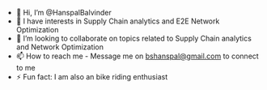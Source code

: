 - 👋 Hi, I’m @HanspalBalvinder
- 👀 I have interests in Supply Chain analytics and E2E Network Optimization
- 💞️ I’m looking to collaborate on topics related to Supply Chain analytics and Network Optimization
- 📫 How to reach me - Message me on bshanspal@gmail.com to connect to me
- ⚡ Fun fact: I am also an bike riding enthusiast

<!---
HanspalBalvinder/HanspalBalvinder is a ✨ special ✨ repository because its `README.md` (this file) appears on your GitHub profile.
You can click the Preview link to take a look at your changes.
--->

